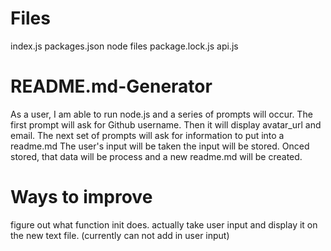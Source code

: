 # Files
index.js
packages.json
node files
package.lock.js
api.js
# README.md-Generator
As a user, I am able to run node.js and a series of prompts will occur.
The first prompt will ask for Github username.
Then it will display avatar_url and email.
The next set of prompts will ask for information to put into a readme.md
The user's input will be taken
the input will be stored.
Onced stored, that data will be process and a new readme.md will be created.
# Ways to improve
figure out what function init does.
actually take user input and display it on the new text file. (currently can not add in user input)
